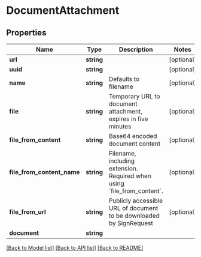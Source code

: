 # DocumentAttachment

## Properties
Name | Type | Description | Notes
------------ | ------------- | ------------- | -------------
**url** | **string** |  | [optional] 
**uuid** | **string** |  | [optional] 
**name** | **string** | Defaults to filename | [optional] 
**file** | **string** | Temporary URL to document attachment, expires in five minutes | [optional] 
**file_from_content** | **string** | Base64 encoded document content | [optional] 
**file_from_content_name** | **string** | Filename, including extension. Required when using &#x60;file_from_content&#x60;. | [optional] 
**file_from_url** | **string** | Publicly accessible URL of document to be downloaded by SignRequest | [optional] 
**document** | **string** |  | 

[[Back to Model list]](../README.md#documentation-for-models) [[Back to API list]](../README.md#documentation-for-api-endpoints) [[Back to README]](../README.md)


